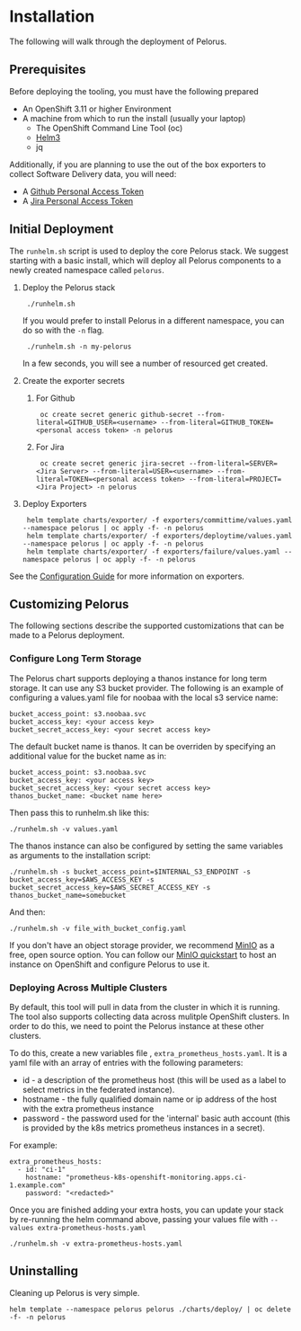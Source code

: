 
# Installation

The following will walk through the deployment of Pelorus.

## Prerequisites

Before deploying the tooling, you must have the following prepared

* An OpenShift 3.11 or higher Environment
* A machine from which to run the install (usually your laptop)
  * The OpenShift Command Line Tool (oc)
  * [Helm3](https://github.com/helm/helm/releases)
  * jq

Additionally, if you are planning to use the out of the box exporters to collect Software Delivery data, you will need:

* A [Github Personal Access Token](https://help.github.com/en/github/authenticating-to-github/creating-a-personal-access-token-for-the-command-line)
* A [Jira Personal Access Token](https://confluence.atlassian.com/bitbucketserver/personal-access-tokens-939515499.html)

## Initial Deployment

The `runhelm.sh` script is used to deploy the core Pelorus stack. We suggest starting with a basic install, which will deploy all Pelorus components to a newly created namespace called `pelorus`.

1. Deploy the Pelorus stack

        ./runhelm.sh

    If you would prefer to install Pelorus in a different namespace, you can do so with the `-n` flag.

        ./runhelm.sh -n my-pelorus

    In a few seconds, you will see a number of resourced get created.
2. Create the exporter secrets
    1. For Github

            oc create secret generic github-secret --from-literal=GITHUB_USER=<username> --from-literal=GITHUB_TOKEN=<personal access token> -n pelorus
    2. For Jira

            oc create secret generic jira-secret --from-literal=SERVER=<Jira Server> --from-literal=USER=<username> --from-literal=TOKEN=<personal access token> --from-literal=PROJECT=<Jira Project> -n pelorus
3. Deploy Exporters

        helm template charts/exporter/ -f exporters/committime/values.yaml --namespace pelorus | oc apply -f- -n pelorus
        helm template charts/exporter/ -f exporters/deploytime/values.yaml --namespace pelorus | oc apply -f- -n pelorus
        helm template charts/exporter/ -f exporters/failure/values.yaml --namespace pelorus | oc apply -f- -n pelorus

See the [Configuration Guide](/docs/Configuration.md) for more information on exporters.

## Customizing Pelorus

The following sections describe the supported customizations that can be made to a Pelorus deployment.

### Configure Long Term Storage

The Pelorus chart supports deploying a thanos instance for long term storage.  It can use any S3 bucket provider. The following is an example of configuring a values.yaml file for noobaa with the local s3 service name:

```
bucket_access_point: s3.noobaa.svc
bucket_access_key: <your access key>
bucket_secret_access_key: <your secret access key>
```

The default bucket name is thanos.  It can be overriden by specifying an additional value for the bucket name as in:

```
bucket_access_point: s3.noobaa.svc
bucket_access_key: <your access key>
bucket_secret_access_key: <your secret access key>
thanos_bucket_name: <bucket name here>
```

Then pass this to runhelm.sh like this:

```
./runhelm.sh -v values.yaml
```

The thanos instance can also be configured by setting the same variables as arguments to the installation script:

```
./runhelm.sh -s bucket_access_point=$INTERNAL_S3_ENDPOINT -s bucket_access_key=$AWS_ACCESS_KEY -s bucket_secret_access_key=$AWS_SECRET_ACCESS_KEY -s thanos_bucket_name=somebucket
```


And then:

```
./runhelm.sh -v file_with_bucket_config.yaml
```

If you don't have an object storage provider, we recommend [MinIO](https://min.io/) as a free, open source option. You can follow our [MinIO quickstart](/doc/MinIO.md) to host an instance on OpenShift and configure Pelorus to use it.

### Deploying Across Multiple Clusters

By default, this tool will pull in data from the cluster in which it is running. The tool also supports collecting data across mulitple OpenShift clusters. In order to do this, we need to point the Pelorus instance at these other clusters.

To do this, create a new variables file , `extra_prometheus_hosts.yaml`.  It is a yaml file with an array of entries with the following parameters:

* id - a description of the prometheus host (this will be used as a label to select metrics in the federated instance).
* hostname - the fully qualified domain name or ip address of the host with the extra prometheus instance
* password - the password used for the 'internal' basic auth account (this is provided by the k8s metrics prometheus instances in a secret).

For example:

    extra_prometheus_hosts:
      - id: "ci-1"
        hostname: "prometheus-k8s-openshift-monitoring.apps.ci-1.example.com"
        password: "<redacted>"

Once you are finished adding your extra hosts, you can update your stack by re-running the helm command above, passing your values file with `--values extra-prometheus-hosts.yaml`

```
./runhelm.sh -v extra-prometheus-hosts.yaml
```

## Uninstalling

Cleaning up Pelorus is very simple.

    helm template --namespace pelorus pelorus ./charts/deploy/ | oc delete -f- -n pelorus

